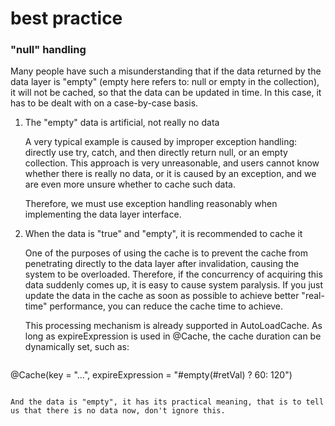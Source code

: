 # best practice

### "null" handling

Many people have such a misunderstanding that if the data returned by the data layer is "empty" (empty here refers to: null or empty in the collection), it will not be cached, so that the data can be updated in time. In this case, it has to be dealt with on a case-by-case basis.

1. The "empty" data is artificial, not really no data

   A very typical example is caused by improper exception handling: directly use try, catch, and then directly return null, or an empty collection. This approach is very unreasonable, and users cannot know whether there is really no data, or it is caused by an exception, and we are even more unsure whether to cache such data.

   Therefore, we must use exception handling reasonably when implementing the data layer interface.

2. When the data is "true" and "empty", it is recommended to cache it

   One of the purposes of using the cache is to prevent the cache from penetrating directly to the data layer after invalidation, causing the system to be overloaded. Therefore, if the concurrency of acquiring this data suddenly comes up, it is easy to cause system paralysis. If you just update the data in the cache as soon as possible to achieve better "real-time" performance, you can reduce the cache time to achieve.

   This processing mechanism is already supported in AutoLoadCache. As long as expireExpression is used in @Cache, the cache duration can be dynamically set, such as:

   ````java
  @Cache(key = "...", expireExpression = "#empty(#retVal) ? 60: 120")
   ````

   And the data is "empty", it has its practical meaning, that is to tell us that there is no data now, don't ignore this.
